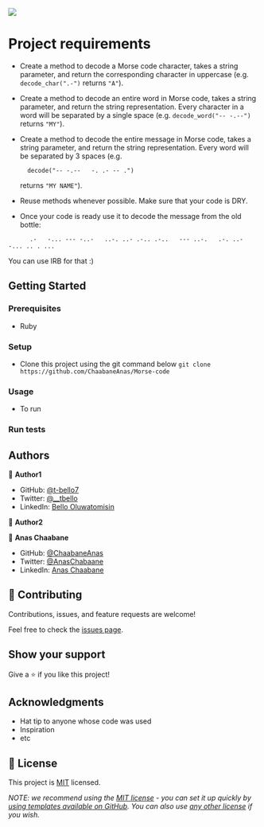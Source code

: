 ![](https://img.shields.io/badge/Microverse-blueviolet)


# Project requirements
- Create a method to decode a Morse code character, takes a string parameter, and return the corresponding character in uppercase (e.g. `decode_char(".-")` returns `"A"`).
- Create a method to decode an entire word in Morse code, takes a string parameter, and return the string representation. Every character in a word will be separated by a single space (e.g. `decode_word("-- -.--")` returns `"MY"`).
- Create a method to decode the entire message in Morse code, takes a string parameter, and return the string representation. Every word will be separated by 3 spaces (e.g.
    ```
      decode("-- -.--   -. .- -- .")
    ```

  returns `"MY NAME"`).
- Reuse methods whenever possible. Make sure that your code is DRY.
- Once your code is ready use it to decode the message from the old bottle:


```
      .-   -... --- -..-   ..-. ..- .-.. .-..   --- ..-.   .-. ..- -... .. . ...
```

You can use IRB for that :)

## Getting Started

### Prerequisites
- Ruby

### Setup
- Clone this project using the git command below
`git clone https://github.com/ChaabaneAnas/Morse-code `

### Usage
- To run 
### Run tests


## Authors

👤 **Author1**

- GitHub: [@t-bello7](https://github.com/t-bello7)
- Twitter: [@__tbello](https://twitter.com/__tbello)
- LinkedIn: [Bello Oluwatomisin](https://linkedin.com/in/tbello7)

👤 **Author2**

👤 **Anas Chaabane**

- GitHub: [@ChaabaneAnas](https://github.com/ChaabaneAnas)
- Twitter: [@AnasChabaane](https://twitter.com/AnasChabaane)
- LinkedIn: [Anas Chaabane](https://www.linkedin.com/in/chaabaneanas/)

## 🤝 Contributing

Contributions, issues, and feature requests are welcome!

Feel free to check the [issues page](../../issues/).

## Show your support

Give a ⭐️ if you like this project!

## Acknowledgments

- Hat tip to anyone whose code was used
- Inspiration
- etc

## 📝 License

This project is [MIT](./LICENSE) licensed.

_NOTE: we recommend using the [MIT license](https://choosealicense.com/licenses/mit/) - you can set it up quickly by [using templates available on GitHub](https://docs.github.com/en/communities/setting-up-your-project-for-healthy-contributions/adding-a-license-to-a-repository). You can also use [any other license](https://choosealicense.com/licenses/) if you wish._
